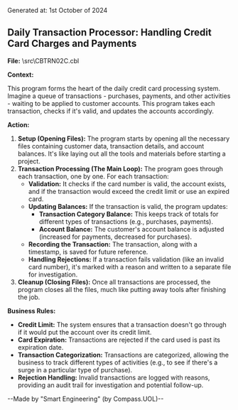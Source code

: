 Generated at: 1st October of 2024

## Daily Transaction Processor: Handling Credit Card Charges and Payments

**File:**  \src\CBTRN02C.cbl

**Context:**

This program forms the heart of the daily credit card processing system. Imagine a queue of transactions - purchases, payments, and other activities - waiting to be applied to customer accounts. This program takes each transaction, checks if it's valid, and updates the accounts accordingly.

**Action:**

1. **Setup (Opening Files):**  The program starts by opening all the necessary files containing customer data, transaction details, and account balances. It's like laying out all the tools and materials before starting a project.
2. **Transaction Processing (The Main Loop):**  The program goes through each transaction, one by one. For each transaction:
    * **Validation:** It checks if the card number is valid, the account exists, and if the transaction would exceed the credit limit or use an expired card.
    * **Updating Balances:** If the transaction is valid, the program updates:
        * **Transaction Category Balance:** This keeps track of totals for different types of transactions (e.g., purchases, payments).
        * **Account Balance:** The customer's account balance is adjusted (increased for payments, decreased for purchases).
    * **Recording the Transaction:** The transaction, along with a timestamp, is saved for future reference.
    * **Handling Rejections:** If a transaction fails validation (like an invalid card number), it's marked with a reason and written to a separate file for investigation.
3. **Cleanup (Closing Files):**  Once all transactions are processed, the program closes all the files, much like putting away tools after finishing the job.

**Business Rules:**

* **Credit Limit:**  The system ensures that a transaction doesn't go through if it would put the account over its credit limit.
* **Card Expiration:**  Transactions are rejected if the card used is past its expiration date.
* **Transaction Categorization:**  Transactions are categorized, allowing the business to track different types of activities (e.g., to see if there's a surge in a particular type of purchase).
* **Rejection Handling:**  Invalid transactions are logged with reasons, providing an audit trail for investigation and potential follow-up.

--Made by "Smart Engineering" (by Compass.UOL)--